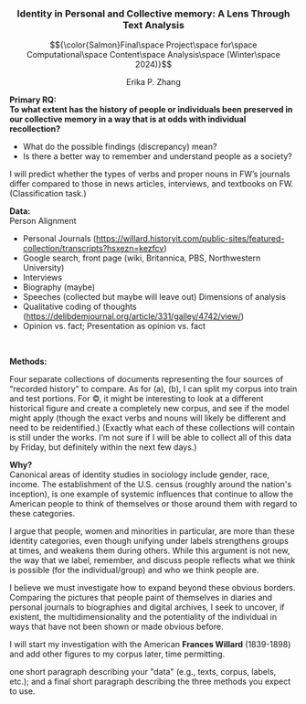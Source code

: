 ### <p align="center">Identity in Personal and Collective memory: A Lens Through Text Analysis</p>
$${\color{Salmon}Final\space Project\space for\space Computational\space Content\space Analysis\space (Winter\space 2024)}$$
<p align="center">Erika P. Zhang</p>

**Primary RQ: <br>**
**To what extent has the history of people or individuals been preserved in our collective memory in a way that is at odds with individual recollection?** 
- What do the possible findings (discrepancy) mean?
- Is there a better way to remember and understand people as a society?

I will predict whether the types of verbs and proper nouns in FW’s journals differ compared to those in news articles, interviews, and textbooks on FW. (Classification task.)
<br>

**Data:** <br>
Person Alignment
- Personal Journals (https://willard.historyit.com/public-sites/featured-collection/transcripts?hsxezn=kezfcv)
- Google search, front page (wiki, Britannica, PBS, Northwestern University)
- Interviews 
- Biography (maybe)
- Speeches (collected but maybe will leave out)
Dimensions of analysis
- Qualitative coding of thoughts (https://delibdemjournal.org/article/331/galley/4742/view/)
- Opinion vs. fact; Presentation as opinion vs. fact 
<br>

**Methods:** <br>


Four separate collections of documents representing the four sources of “recorded history” to compare. As for (a), (b), I can split my corpus into train and test portions. For ©, it might be interesting to look at a different historical figure and create a completely new corpus, and see if the model might apply (though the exact verbs and nouns will likely be different and need to be reidentified.)
(Exactly what each of these collections will contain is still under the works. I’m not sure if I will be able to collect all of this data by Friday, but definitely within the next few days.) 
<br>

**Why?** <br>
Canonical areas of identity studies in sociology include gender, race, income. The establishment of the U.S. census (roughly around the nation's inception), is one example of systemic influences that continue to allow the American people to think of themselves or those around them with regard to these categories. 

I argue that people, women and minorities in particular, are more than these identity categories, even though unifying under labels strengthens groups at times, and weakens them during others. While this argument is not new, the way that we label, remember, and discuss people reflects what we think is possible (for the individual/group) and who we think people are. 

I believe we must investigate how to expand beyond these obvious borders. Comparing the pictures that people paint of themselves in diaries and personal journals to biographies and digital archives, I seek to uncover, if existent, the multidimensionality and the potentiality of the individual in ways that have not been shown or made obvious before. 

I will start my investigation with the American **Frances Willard** (1839-1898) and add other figures to my corpus later, time permitting.
<br>


one short paragraph describing your "data" (e.g., texts, corpus, labels, etc.); and a final short paragraph describing the three methods you expect to use. 
